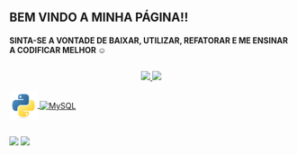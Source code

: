 ## BEM VINDO A MINHA PÁGINA!!
#### SINTA-SE A VONTADE DE BAIXAR, UTILIZAR, REFATORAR E ME ENSINAR A CODIFICAR MELHOR ☺️
##

<div align="center">
  <a href="https://github.com/felipNS">
  <img height="170em" src="https://github-readme-stats.vercel.app/api?username=felipNS&show_icons=true&theme=dracula&include_all_commits=true&count_private=true"/>
  <img height="170em" src="https://github-readme-stats.vercel.app/api/top-langs/?username=felipNS&layout=compact&langs_count=7&theme=dracula"/>
</div>
<div style="display: inline_block"><br>
  <img align="center" alt="Python" height="50" width="50" src="https://raw.githubusercontent.com/devicons/devicon/master/icons/python/python-original.svg">
  <img align="center" alt="MySQL" height="50" width="50" src="https://cdn.jsdelivr.net/gh/devicons/devicon/icons/mysql/mysql-plain-wordmark.svg" />
</div>
  
##
  
<div>
   <a href="mailto:felipens0806@gmail.com" target="_blank"><img src="https://img.shields.io/badge/Gmail-D14836?style=for-the-badge&logo=gmail&logoColor=white" target="_blank"></a>
  <a href="https://www.linkedin.com/in/felipe-nunes-18253419b/" target="_blank"><img src="https://img.shields.io/badge/LinkedIn-0077B5?style=for-the-badge&logo=linkedin&logoColor=white" target="_blank"></a>
</div>

